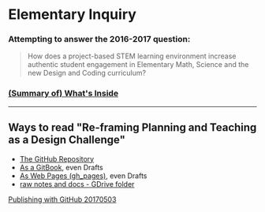 # Elementary Inquiry

### Attempting to answer the 2016-2017 question:
> How does a project-based STEM learning environment increase authentic student engagement in Elementary Math, Science and the new Design and Coding curriculum?

### [\(Summary of\) What's Inside ](SUMMARY.md)

___

## Ways to read "Re-framing Planning and Teaching as a Design Challenge"
- [The GitHub Repository](https://github.com/janzeteachesit/elementary-inquiry/)
- [As a GitBook](https://janzeteachesit.gitbooks.io/elementary-inquiry/content/), even Drafts
- [As Web Pages \(gh_pages\)](https://janzeteachesit.github.io/elementary-inquiry/), even Drafts
- [raw notes and docs - GDrive folder](https://drive.google.com/open?id=0BysMfTbvAUUVVGNtbDA0TG43OG8)


[Publishing with GitHub 20170503](https://drive.google.com/open?id=1Tu_b1oixurg9lId2z3LH_ZiLz1sH9sYD9ypdmZGwE9c)
